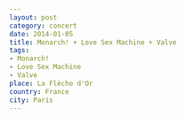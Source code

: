 ```yaml
---
layout: post
category: concert
date: 2014-01-05
title: Monarch! + Love Sex Machine + Valve
tags: 
- Monarch!
- Love Sex Machine
- Valve
place: La Flèche d'Or
country: France
city: Paris
---
```


